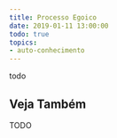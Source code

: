 ```yaml
---
title: Processo Egoico
date: 2019-01-11 13:00:00
todo: true
topics:
- auto-conhecimento
---
```


todo

## Veja Também
TODO

